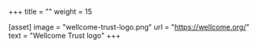 +++
title = ""
weight = 15

[asset]
  image = "wellcome-trust-logo.png"
  url = "https://wellcome.org/"
  text = "Wellcome Trust logo"
+++
